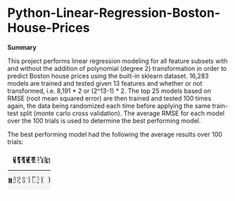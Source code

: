 # Python-Linear-Regression-Boston-House-Prices


**Summary**

This project performs linear regression modeling for all feature subsets with and without the addition of polynomial (degree 2) transformation in order to predict Boston house prices using the built-in sklearn dataset. 16,283 models are trained and tested given 13 features and whether or not transformed, i.e. 8,191 * 2 or (2^13-1) * 2. The top 25 models based on RMSE (root mean squared error) are then trained and tested 100 times again, the data being randomized each time before applying the same train-test split (monte carlo cross validation). The average RMSE for each model over the 100 trials is used to determine the best performing model. 

The best performing model had the following the average results over 100 trials:

<img src="https://github.com/aaronmkwong/Python-Linear-Regression-Boston-House-Prices/blob/main/Images/01_best_model_results.JPG" width="100" height="100">

